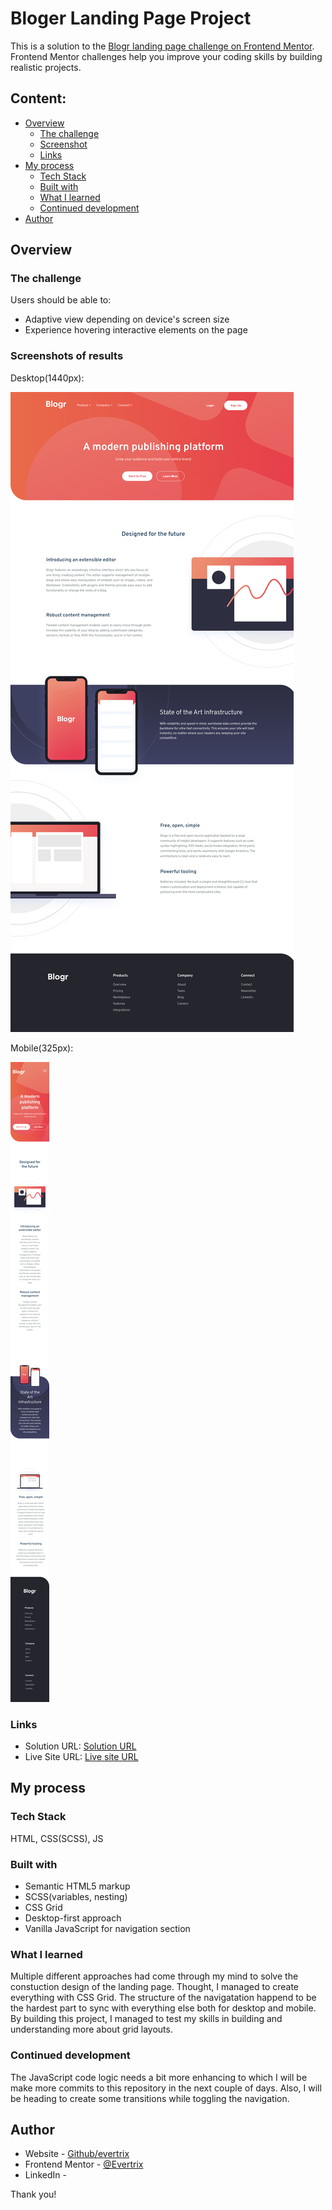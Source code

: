 # Bloger Landing Page Project

This is a solution to the [Blogr landing page challenge on Frontend Mentor](https://www.frontendmentor.io/challenges/blogr-landing-page-EX2RLAApP). Frontend Mentor challenges help you improve your coding skills by building realistic projects. 

## Content:

- [Overview](#overview)
  - [The challenge](#the-challenge)
  - [Screenshot](#screenshot)
  - [Links](#links)
- [My process](#my-process)
  - [Tech Stack](#tech-stack)
  - [Built with](#built-with)
  - [What I learned](#what-i-learned)
  - [Continued development](#continued-development)
- [Author](#author)

## Overview

### The challenge

Users should be able to:

- Adaptive view depending on device's screen size
- Experience hovering interactive elements on the page

### Screenshots of results

Desktop(1440px):

![Blogr landing page coding challenge](./design-result/blogr-landing-page-1440px-desktop.png)

Mobile(325px):

![Blogr landing page coding challenge](./design-result/blogr-landing-page-325px-mobile.png)

### Links

- Solution URL: [Solution URL]()
- Live Site URL: [Live site URL]()

## My process

### Tech Stack

HTML, CSS(SCSS), JS

### Built with

- Semantic HTML5 markup
- SCSS(variables, nesting)
- CSS Grid
- Desktop-first approach
- Vanilla JavaScript for navigation section

### What I learned

Multiple different approaches had come through my mind to solve the constuction design of the landing page. Thought, I managed to create everything with CSS Grid. The structure of the navigatation happend to be the hardest part to sync with everything else both for desktop and mobile. 
By building this project, I managed to test my skills in building and understanding more about grid layouts.

### Continued development

The JavaScript code logic needs a bit more enhancing to which I will be make more commits to this repository in the next couple of days. Also, I will be heading to create some transitions while toggling the navigation.

## Author

- Website - [Github/evertrix](https://github.com/Evertrix)
- Frontend Mentor - [@Evertrix](https://www.frontendmentor.io/profile/Evertrix)
- LinkedIn - 

Thank you!